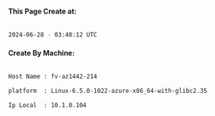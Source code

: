 
   
#### This Page Create at:

```bash

2024-06-28 - 03:48:12 UTC

```

#### Create By Machine:

```bash

Host Name : fv-az1442-214

platform  : Linux-6.5.0-1022-azure-x86_64-with-glibc2.35

Ip Local  : 10.1.0.104

```

